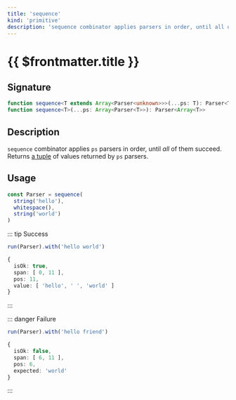 ```yaml
---
title: 'sequence'
kind: 'primitive'
description: 'sequence combinator applies parsers in order, until all of them succeed. Returns a tuple of values returned by parsers.'
---
```


# {{ $frontmatter.title }} <Primitive />

## Signature

```ts
function sequence<T extends Array<Parser<unknown>>>(...ps: T): Parser<ToTuple<T>>
function sequence<T>(...ps: Array<Parser<T>>): Parser<Array<T>>
```

## Description

`sequence` combinator applies `ps` parsers in order, until *all* of them succeed. Returns [a tuple][typescript-tuple] of values returned by `ps` parsers.

## Usage

```ts
const Parser = sequence(
  string('hello'),
  whitespace(),
  string('world')
)
```

::: tip Success
```ts
run(Parser).with('hello world')

{
  isOk: true,
  span: [ 0, 11 ],
  pos: 11,
  value: [ 'hello', ' ', 'world' ]
}
```
:::

::: danger Failure
```ts
run(Parser).with('hello friend')

{
  isOk: false,
  span: [ 6, 11 ],
  pos: 6,
  expected: 'world'
}
```
:::

<!-- Links. -->

[typescript-tuple]: https://www.typescriptlang.org/docs/handbook/2/objects.html#tuple-types
